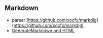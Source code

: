 ## Markdown

- parser [https://github.com/xoofx/markdig](https://github.com/xoofx/markdig)
- [GenerateMarkdown and HTML](https://github.com/macaba/Markdig.Extensions.ScriptCs#markdigextensionsscriptcs)